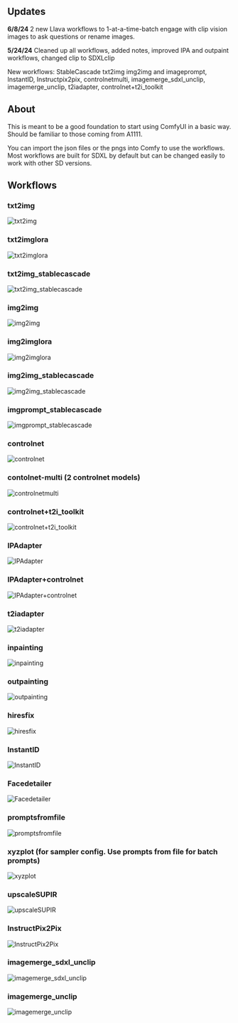 ## Updates

**6/8/24**
2 new Llava workflows to 1-at-a-time-batch engage with clip vision images to ask questions or rename images.

**5/24/24**
Cleaned up all workflows, added notes, improved IPA and outpaint workflows, changed clip to SDXLclip


New workflows: StableCascade txt2img img2img and imageprompt, InstantID, Instructpix2pix, controlnetmulti, imagemerge_sdxl_unclip, imagemerge_unclip, t2iadapter, controlnet+t2i_toolkit 

## About

This is meant to be a good foundation to start using ComfyUI in a basic way. Should be familiar to those coming from A1111. 

You can import the json files or the pngs into Comfy to use the workflows. Most workflows are built for SDXL by default but can be changed easily to work with other SD versions.

## Workflows
 ### txt2img
 ![txt2img](./WorkflowImages/txt2img.png)
 ### txt2imglora
 ![txt2imglora](./WorkflowImages/txt2imglora.png)
 ### txt2img_stablecascade
![txt2img_stablecascade](./WorkflowImages/txt2img_stablecascade.png)
 ### img2img
 ![img2img](./WorkflowImages/img2img.png)
 ### img2imglora
 ![img2imglora](./WorkflowImages/img2imglora.png)
 ### img2img_stablecascade
![img2img_stablecascade](./WorkflowImages/img2img_stablecascade.png)
### imgprompt_stablecascade
![imgprompt_stablecascade](./WorkflowImages/imgprompt_stablecascade.png)
 ### controlnet
 ![controlnet](./WorkflowImages/controlnet.png)
 ### contolnet-multi (2 controlnet models)
 ![controlnetmulti](./WorkflowImages/controlnetmulti.png)
 ### controlnet+t2i_toolkit
 ![controlnet+t2i_toolkit](./WorkflowImages/controlnet+t2i_toolkit.png)
 ### IPAdapter
 ![IPAdapter](./WorkflowImages/ipadapter.png)
 ### IPAdapter+controlnet
 ![IPAdapter+controlnet](./WorkflowImages/ipadapter+controlnet.png)
 ### t2iadapter
 ![t2iadapter](./WorkflowImages/t2iadapter.png)
 ### inpainting
 ![inpainting](./WorkflowImages/inpainting.png)
 ### outpainting
 ![outpainting](./WorkflowImages/outpainting.png)
 ### hiresfix
 ![hiresfix](./WorkflowImages/hiresfix.png)
 ### InstantID
 ![InstantID](./WorkflowImages/instandid.png)
 ### Facedetailer
 ![Facedetailer](./WorkflowImages/facedetailer.png)
 ### promptsfromfile
 ![promptsfromfile](./WorkflowImages/promptsfromfile.png)
 ### xyzplot (for sampler config. Use prompts from file for batch prompts)
 ![xyzplot](./WorkflowImages/xyzplot.png)
 ### upscaleSUPIR
 ![upscaleSUPIR](./WorkflowImages/upscaleSUPIR.png)
 ### InstructPix2Pix
![InstructPix2Pix](./WorkflowImages/instructpix2pix.png)
 ### imagemerge_sdxl_unclip
![imagemerge_sdxl_unclip](./WorkflowImages/imagemerge_sdxl_unclip.png)
 ### imagemerge_unclip
![imagemerge_unclip](./WorkflowImages/imagemerge_unclip.png)
